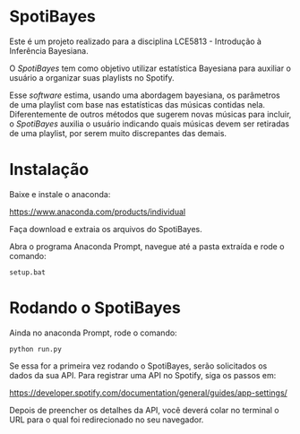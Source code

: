 # SpotiBayes

Este é um projeto realizado para a disciplina LCE5813 - Introdução à Inferência Bayesiana.

O *SpotiBayes* tem como objetivo utilizar estatística Bayesiana para auxiliar o usuário a organizar suas playlists no Spotify.

Esse *software* estima, usando uma abordagem bayesiana, os parâmetros de uma playlist com base nas estatísticas das músicas contidas nela.
Diferentemente de outros métodos que sugerem novas músicas para incluir, o *SpotiBayes* auxilia o usuário indicando quais músicas devem ser retiradas de uma playlist, por serem muito discrepantes das demais.

# Instalação

Baixe e instale o anaconda:

https://www.anaconda.com/products/individual

Faça download e extraia os arquivos do SpotiBayes.

Abra o programa Anaconda Prompt, navegue até a pasta extraída e rode o comando:

```
setup.bat
```

# Rodando o SpotiBayes

Ainda no anaconda Prompt, rode o comando:

```
python run.py
```

Se essa for a primeira vez rodando o SpotiBayes, serão solicitados os dados da sua API.
Para registrar uma API no Spotify, siga os passos em:

https://developer.spotify.com/documentation/general/guides/app-settings/

Depois de preencher os detalhes da API, você deverá colar no terminal o URL para o qual foi redirecionado no seu navegador.

